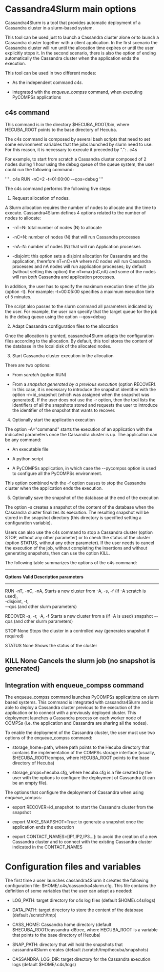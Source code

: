# Cassandra4Slurm main options

Cassandra4Slurm is a tool that provides automatic deployment of a
Cassandra cluster in a slurm-based system. 

This tool can be used just to
launch a Cassandra cluster alone or to launch a Cassandra cluster together
with a client application. In the first scenario the Cassandra cluster
will run until the allocation time expires or until the user explicitly
stops it. In the second scenario, there is also the option of ending
automatically the Cassandra cluster when the application ends the
execution.

This tool can be used in two different modes:

-   As the independent command _c4s_.

-   Integrated with the _enqueue_compss_ command, when executing PyCOMPSs
    applications

## c4s command

This command is in the directory \$HECUBA_ROOT/bin, where HECUBA_ROOT
points to the base directory of Hecuba.

The c4s command is composed by several bash scripts that need to set
some environment variables that the jobs launched by slurm need to use.
For this reason, it is necessary to execute it preceded by ".": . c4s

For example, to start from scratch a Cassandra cluster composed of 2 nodes during 1 hour using the debug queue of the queue system, the user could run the following command:

'''
. c4s RUN -nC=2 -t=01:00:00 --qos=debug
'''

The c4s command performs the following five steps:

1.  Request allocation of nodes.

 A Slurm allocation requires the number of nodes to allocate and the time to execute.
 Cassandra4Slurm defines 4 options related to the number of nodes to
 allocate:

 * -nT=N: total number of nodes (N) to allocate

 * -nC=N: number of nodes (N) that will run Cassandra processes

 * -nA=N: number of nodes (N) that will run Application processes

 * -disjoint: this option sets a disjoint allocation for Cassandra and the
   application, therefore nT=nC+nA where nC nodes will run Cassandra processes and nA
   nodes will run application processes; by default (without setting this option) the
   nT=max(nC,nA) and some of the nodes will run *both* Cassandra and application
   processes.

 In addition, the user has to specify the maximum execution time of the
 job (option -t). For example: -t=00:05:00 specifies a maximum
 execution time of 5 minutes.

 The script also passes to the slurm command all parameters indicated
 by the user. For example, the user can specify that the target queue
 for the job is the debug queue using the option \--qos=debug

2.  Adapt Cassandra configuration files to the allocation

 Once the allocation is granted, cassandra4Slurm adapts the
 configuration files according to the allocation. By
 default, this tool stores the content of the database in the local disk of the
 allocated nodes.

3.  Start Cassandra cluster execution in the allocation

 There are two options:

  * From *scratch* (option RUN)

  * From a *snapshot generated by a previous execution* (option RECOVER).
    In this case, it is necessary to introduce the snapshot identifier
    with the option -r=id_snapshot (which was assigned when the snapshot
    was generated). If the user does not use the -r option, then the
    tool lists the identifiers of all the snapshots stored and requests
    the user to introduce the identifier of the snapshot that wants to
    recover.

4.  Optionally start the application execution

 The option -A="command" starts the execution of an application with the
 indicated parameters once the Cassandra cluster is up. The application
 can be any command:

  * An executable file

  * A python script

  * A PyCOMPSs application, in which case the \--pycompss option is used
    to configure all the PyCOMPSs environment.

 This option combined with the -f option causes to stop the Cassandra
 cluster when the application ends the execution.

5.  Optionally save the snapshot of the database at the end of the
    execution

   The option -s creates a snapshot of the content of the database
   when the Cassandra cluster finalizes its execution. The resulting 
   snapshot will be stored in the snapshot directory (this directory is specified
   setting a configuration variable).

Users can also use the c4s command to stop a Cassandra cluster (option
STOP, without any other parameter) or to check the status of the cluster
(option STATUS, without any other parameter). If the user needs to
cancel the execution of the job, without completing the insertions and
without generating snapshots, then can use the option KILL.

The following table summarizes the options of the c4s command:

  -----------------------------------------------------------------------
  **Options**             **Valid           **Description**
                          parameters**      
  ----------------------- ----------------- -----------------------------
  RUN                     -nT, -nC, -nA,    Starts a new cluster from
                          -A, -s, -f (if -A scratch
                          is used),         
                          -disjoint, -t,    
                          \--qos (and other 
                          slurm parameters) 

  RECOVER                 -s, -r, -A, -f    Starts a new cluster from a
                          (if -A is used)   snapshot
                          \--qos (and other 
                          slurm parameters) 

  STOP                    None              Stops the cluster in a
                                            controlled way (generates
                                            snapshot if required)

  STATUS                  None              Shows the status of the
                                            cluster

  KILL                    None              Cancels the slurm job (no
                                            snapshot is generated)
  -----------------------------------------------------------------------

## Integration with enqueue_compss command

The enqueue_compss command launches PyCOMPSs applications on slurm based
systems. This command is integrated with cassandra4Slurm and is able to
deploy a Cassandra cluster previous to the execution of the application
or to connect with a previously deployed cluster. This deployment
launches a Cassandra process on each worker node of COMPSs (i.e. the
application and Cassandra are sharing all the nodes).

To enable the deployment of the Cassandra cluster, the user must use two
options of the enqueue_compss command:

*   storage_home=path, where path points to the Hecuba directory that
    contains the implementation of the COMPSs storage interface
    (usually, \$HECUBA_ROOT/compss, where HECUBA_ROOT points to the base
    directory of Hecuba)

*   storage_props=hecuba.cfg, where hecuba.cfg is a file created by the
    user with the options to configure the deployment of Cassandra (it
    can be an empty file).

The options that configure the deployment of Cassandra when using
enqueue_compss:

*   export RECOVER=id_snapshot: to start the Cassandra cluster from the
    snapshot

*   export MAKE_SNAPSHOT=True: to generate a snapshot once the
    application ends the execution

*   export CONTACT_NAMES=\[IP1,IP2,IP3...\]: to avoid the creation of a
    new Cassandra cluster and to connect with the existing Cassandra cluster
    indicated in the CONTACT_NAMES

# Configuration files and variables

The first time a user launches cassandra4Slurm it creates the following
configuration file: \$HOME/.c4s/cassandra4slurm.cfg. This file contains
the definition of some variables that the user can adapt as needed:

*   LOG_PATH: target directory for c4s log files (default
    \$HOME/.c4s/logs)

*   DATA_PATH: target directory to store the content of the database
    (default /scratch/tmp)

*   CASS_HOME: Cassandra home directory (default
    \$HECUBA_ROOT/cassandra-d8tree, where HECUBA_ROOT is a variable that
    points to the base directory of Hecuba)

*   SNAP_PATH: directory that will hold the snapshots that
    cassandra4Slurm creates (default /scratch/tmp/hecuba/snapshots)

*   CASSANDRA_LOG_DIR: target directory for the Cassandra execution logs
    (default \$HOME/.c4s/logs)
